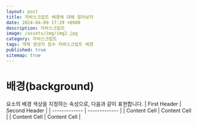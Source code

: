 ```yaml
---
layout: post
title: 자바스크립트 배경에 대해 알아보자
date: 2024-04-09 17:29 +0900
description: 자바스크립트
image: /assets/img/img2.jpg
category: 자바스크립트
tags: 객체 생성자 함수 자바스크립트 배경
published: true
sitemap: true
---
```


# 배경(background)
요소의 배경 색상을 지정하는 속성으로, 다음과 같이 표현합니다.
| First Header  | Second Header |
| ------------- | ------------- |
| Content Cell  | Content Cell  |
| Content Cell  | Content Cell  |

 